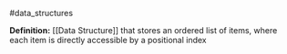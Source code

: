 #data_structures

**Definition:** [[Data Structure]] that stores an ordered list of items, where each item is directly accessible by a positional index
